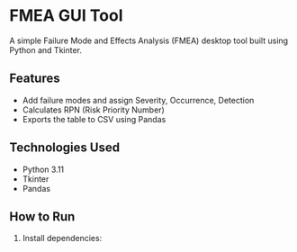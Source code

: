 # FMEA GUI Tool

A simple Failure Mode and Effects Analysis (FMEA) desktop tool built using Python and Tkinter.

## Features
- Add failure modes and assign Severity, Occurrence, Detection
- Calculates RPN (Risk Priority Number)
- Exports the table to CSV using Pandas

## Technologies Used
- Python 3.11
- Tkinter
- Pandas

## How to Run
1. Install dependencies:
